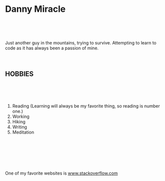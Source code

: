 <html>
   <h1>

   <b>
Danny Miracle </h2></b>
<br><br><br><body><p>
Just another guy in the mountains, trying to survive. Attempting to learn to code as it has always been a passion of mine. 
<br><br><br>

<b><h2>
HOBBIES</h2></b>
<br><br><br>
1. Reading (Learning will always be my favorite thing, so reading is number one.) <br>
2. Working<br>
3. Hiking<br>
4. Writing<br>
5. Meditation<br>

<br><br><br><br><br><br>
One of my favorite websites is www.stackoverflow.com
</html

